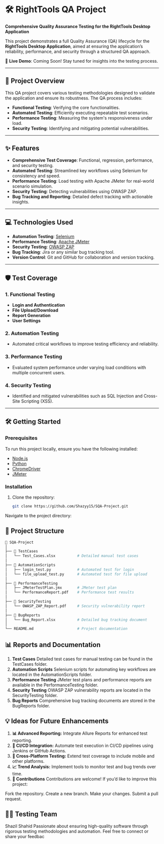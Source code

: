 # 🛠️ RightTools QA Project

**Comprehensive Quality Assurance Testing for the RightTools Desktop Application**  

This project demonstrates a full Quality Assurance (QA) lifecycle for the **RightTools Desktop Application**, aimed at ensuring the application’s reliability, performance, and security through a structured QA approach.

🚀 **Live Demo**: Coming Soon! Stay tuned for insights into the testing process.

---

## 📖 **Project Overview**

This QA project covers various testing methodologies designed to validate the application and ensure its robustness. The QA process includes:

- **Functional Testing**: Verifying the core functionalities.
- **Automated Testing**: Efficiently executing repeatable test scenarios.
- **Performance Testing**: Measuring the system's responsiveness under load.
- **Security Testing**: Identifying and mitigating potential vulnerabilities.

---

## ✨ **Features**

- **Comprehensive Test Coverage**: Functional, regression, performance, and security testing.
- **Automated Testing**: Streamlined key workflows using Selenium for consistency and speed.
- **Performance Testing**: Load testing with Apache JMeter for real-world scenario simulation.
- **Security Testing**: Detecting vulnerabilities using OWASP ZAP.
- **Bug Tracking and Reporting**: Detailed defect tracking with actionable insights.

---

## 💻 **Technologies Used**

- **Automation Testing**: [Selenium](https://www.selenium.dev/)
- **Performance Testing**: [Apache JMeter](https://jmeter.apache.org/)
- **Security Testing**: [OWASP ZAP](https://www.zaproxy.org/)
- **Bug Tracking**: Jira or any similar bug tracking tool.
- **Version Control**: Git and GitHub for collaboration and version tracking.

---

## 🛡️ **Test Coverage**

### 1. **Functional Testing**
   - **Login and Authentication**
   - **File Upload/Download**
   - **Report Generation**
   - **User Settings**

### 2. **Automation Testing**
   - Automated critical workflows to improve testing efficiency and reliability.

### 3. **Performance Testing**
   - Evaluated system performance under varying load conditions with multiple concurrent users.

### 4. **Security Testing**
   - Identified and mitigated vulnerabilities such as SQL Injection and Cross-Site Scripting (XSS).

---

## 🛠️ **Getting Started**

### **Prerequisites**
To run this project locally, ensure you have the following installed:
- [Node.js](https://nodejs.org/)
- [Python](https://www.python.org/)
- [ChromeDriver](https://chromedriver.chromium.org/)
- [JMeter](https://jmeter.apache.org/)

### **Installation**
1. Clone the repository:
   ```bash
   git clone https://github.com/Shazyy15/SQA-Project.git
   ```
Navigate to the project directory:

## 📂 Project Structure
 ```bash
📂 SQA-Project
│
├── 📂 TestCases
│   └── Test_Cases.xlsx          # Detailed manual test cases
│
├── 📂 AutomationScripts
│   ├── login_test.py            # Automated test for login
│   └── file_upload_test.py      # Automated test for file upload
│
├── 📂 PerformanceTesting
│   ├── JMeterTestPlan.jmx       # JMeter test plan
│   └── PerformanceReport.pdf    # Performance test results
│
├── 📂 SecurityTesting
│   └── OWASP_ZAP_Report.pdf     # Security vulnerability report
│
├── 📂 BugReports
│   └── Bug_Report.xlsx          # Detailed bug tracking document
│
└── README.md                    # Project documentation
 ```
## 📊 Reports and Documentation
1. **Test Cases**
Detailed test cases for manual testing can be found in the TestCases folder.
2. **Automation Scripts**
Selenium scripts for automating key workflows are located in the AutomationScripts folder.
3. **Performance Testing**
JMeter test plans and performance reports are available in the PerformanceTesting folder.
4. **Security Testing**
OWASP ZAP vulnerability reports are located in the SecurityTesting folder.
5. **Bug Reports**
Comprehensive bug tracking documents are stored in the BugReports folder.
## 💡 Ideas for Future Enhancements
1. **📊 Advanced Reporting:** Integrate Allure Reports for enhanced test reporting.
2. **🔗 CI/CD Integration:** Automate test execution in CI/CD pipelines using Jenkins or GitHub Actions.
3. **📱 Cross-Platform Testing:** Extend test coverage to include mobile and other platforms.
4. **📈 Trend Analysis:** Implement tools to monitor test and bug trends over time.
5. **🤝 Contributions**
Contributions are welcome! If you’d like to improve this project:

Fork the repository.
Create a new branch.
Make your changes.
Submit a pull request.
## 🧑‍💻 Testing Team
Shazil Shahid
Passionate about ensuring high-quality software through rigorous testing methodologies and automation.
Feel free to connect or share your feedbac
